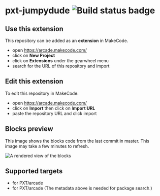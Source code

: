 # pxt-jumpydude ![Build status badge](https://github.com/mathewmoreno/pxt-jumpydude/workflows/MakeCode/badge.svg)



## Use this extension

This repository can be added as an **extension** in MakeCode.

* open https://arcade.makecode.com/
* click on **New Project**
* click on **Extensions** under the gearwheel menu
* search for the URL of this repository and import

## Edit this extension

To edit this repository in MakeCode.

* open https://arcade.makecode.com/
* click on **Import** then click on **Import URL**
* paste the repository URL and click import

## Blocks preview

This image shows the blocks code from the last commit in master.
This image may take a few minutes to refresh.

![A rendered view of the blocks](https://github.com/mathewmoreno/pxt-jumpydude/raw/master/.makecode/blocks.png)

## Supported targets

* for PXT/arcade
* for PXT/arcade
(The metadata above is needed for package search.)

